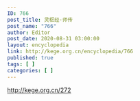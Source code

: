 ```yaml
---
ID: 766
post_title: 灵枢经·师传
post_name: "766"
author: Editor
post_date: 2020-08-31 03:00:00
layout: encyclopedia
link: http://kege.org.cn/encyclopedia/766
published: true
tags: [ ]
categories: [ ]
---
```

http://kege.org.cn/272